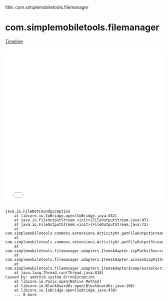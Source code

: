 title: com.simplemobiletools.filemanager

# com.simplemobiletools.filemanager

[Timeline](./vis-timeline.html)

<iframe src="./vis-timeline.html" width="100%" height="500px" style="border:none;"></iframe>

```
java.io.FileNotFoundException
	at libcore.io.IoBridge.open(IoBridge.java:452)
	at java.io.FileOutputStream.<init>(FileOutputStream.java:87)
	at java.io.FileOutputStream.<init>(FileOutputStream.java:72)
	at com.simplemobiletools.commons.extensions.ActivityKt.getFileOutputStreamSync(SourceFile:594)
	at com.simplemobiletools.commons.extensions.ActivityKt.getFileOutputStreamSync$default(SourceFile:580)
	at com.simplemobiletools.filemanager.adapters.ItemsAdapter.zipPaths(SourceFile:293)
	at com.simplemobiletools.filemanager.adapters.ItemsAdapter.access$zipPaths(SourceFile:40)
	at com.simplemobiletools.filemanager.adapters.ItemsAdapter$compressSelection$1$1$1.run(SourceFile:223)
	at java.lang.Thread.run(Thread.java:818)
Caused by: android.system.ErrnoException
	at libcore.io.Posix.open(Native Method)
	at libcore.io.BlockGuardOs.open(BlockGuardOs.java:186)
	at libcore.io.IoBridge.open(IoBridge.java:438)
	... 8 more

```



